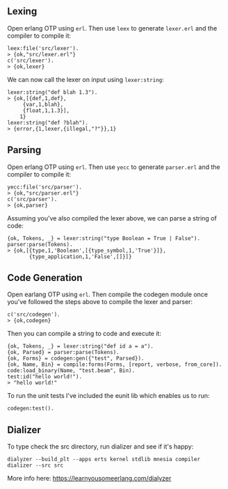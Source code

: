 ## Lexing

Open erlang OTP using `erl`. Then use `leex` to generate `lexer.erl` and the compiler to compile it:

```
leex:file('src/lexer').
> {ok,"src/lexer.erl"}
c('src/lexer').
> {ok,lexer}
```

We can now call the lexer on input using `lexer:string`:

```
lexer:string("def blah 1.3").
> {ok,[{def,1,def},
     {var,1,blah},
     {float,1,1.3}],
    1}
lexer:string("def ?blah").
> {error,{1,lexer,{illegal,"?"}},1}
```

## Parsing

Open erlang OTP using `erl`. Then use `yecc` to generate `parser.erl` and the compiler to compile it:

```
yecc:file('src/parser').
> {ok,"src/parser.erl"}
c('src/parser').
> {ok,parser}
```

Assuming you've also compiled the lexer above, we can parse a string of code:

```
{ok, Tokens, _} = lexer:string("type Boolean = True | False").
parser:parse(Tokens).
> {ok,[{type,1,'Boolean',[{type_symbol,1,'True'}]},
       {type_application,1,'False',[]}]}
```

## Code Generation

Open earlang OTP using `erl`. Then compile the codegen module once you've followed the steps above to compile the lexer and parser:

```
c('src/codegen').
> {ok,codegen}
```

Then you can compile a string to code and execute it:

```
{ok, Tokens, _} = lexer:string("def id a = a").
{ok, Parsed} = parser:parse(Tokens).
{ok, Forms} = codegen:gen({"test", Parsed}).
{ok, Name, Bin} = compile:forms(Forms, [report, verbose, from_core]).
code:load_binary(Name, "test.beam", Bin).
test:id("hello world!").
> "hello world!"
```

To run the unit tests I've included the eunit lib which enables us to run:

```
codegen:test().
```

## Dializer

To type check the src directory, run dializer and see if it's happy:

```
dialyzer --build_plt --apps erts kernel stdlib mnesia compiler
dializer --src src
```

More info here: https://learnyousomeerlang.com/dialyzer

